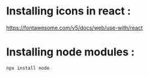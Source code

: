 # Installing icons in react : 

https://fontawesome.com/v5/docs/web/use-with/react

# Installing node modules :
```linux
npx install node
```
